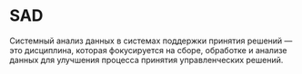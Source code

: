 # SAD
Системный анализ данных в системах поддержки принятия решений — это дисциплина, которая фокусируется на сборе, обработке и анализе данных для улучшения процесса принятия управленческих решений. 
